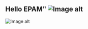 ## Hello EPAM" ![Image alt](https://github.com/pavelkv96/Hello-EPAM-/raw/master/data/Screenshot_1501420882.png)



![Image alt](https://github.com/pavelkv96/Hello-EPAM-/raw/master/data/Screenshot_1501420884.png)


